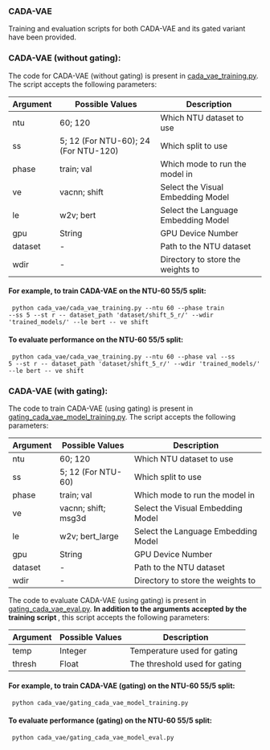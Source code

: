 ### CADA-VAE
Training and evaluation scripts for both CADA-VAE and its gated variant have been provided.
 

### CADA-VAE (without gating):
The code for CADA-VAE (without gating) is present in [cada_vae_training.py](cada_vae_training.py). The script accepts the following parameters:

| Argument | Possible Values | Description |
--- | --- | --- | 
ntu | 60; 120 | Which NTU dataset to use |
ss | 5; 12 (For NTU-60); 24 (For NTU-120) | Which split to use |
phase | train; val | Which mode to run the model in |
ve | vacnn; shift | Select the Visual Embedding Model |
le | w2v; bert | Select the Language Embedding Model |
gpu | String | GPU Device Number |
dataset |- | Path to the NTU dataset |
wdir | - | Directory to store the weights to |

#### For example, to train CADA-VAE on the NTU-60 55/5 split: 
<code> python cada_vae/cada_vae_training.py --ntu 60 --phase train --ss 5 --st r -- dataset_path 'dataset/shift_5_r/' --wdir 'trained_models/' --le bert -- ve shift </code>

#### To evaluate performance on the NTU-60 55/5 split:
<code> python cada_vae/cada_vae_training.py --ntu 60 --phase val --ss 5 --st r -- dataset_path 'dataset/shift_5_r/' --wdir 'trained_models/' --le bert -- ve shift </code>


### CADA-VAE (with gating):
The code to train CADA-VAE (using gating) is present in [gating_cada_vae_model_training.py](gating_cada_vae_model_training.py). The script accepts the following parameters:

| Argument | Possible Values | Description |
--- | --- | --- | 
ntu | 60; 120 | Which NTU dataset to use |
ss | 5; 12 (For NTU-60) | Which split to use |
phase | train; val | Which mode to run the model in |
ve | vacnn; shift; msg3d | Select the Visual Embedding Model |
le | w2v; bert_large | Select the Language Embedding Model |
gpu | String | GPU Device Number |
dataset |- | Path to the NTU dataset |
wdir | - | Directory to store the weights to |

The code to evaluate CADA-VAE (using gating) is present in [gating_cada_vae_eval.py](gating_cada_vae_eval.py). <b> In addition to the arguments accepted by the training script </b>, this script accepts the following parameters:

| Argument | Possible Values | Description |
--- | --- | --- | 
temp | Integer | Temperature used for gating |
thresh | Float | The threshold used for gating |

#### For example, to train CADA-VAE (gating) on the NTU-60 55/5 split: 
<code> python cada_vae/gating_cada_vae_model_training.py  </code>

#### To evaluate performance (gating) on the NTU-60 55/5 split:
<code> python cada_vae/gating_cada_vae_model_eval.py  </code>
